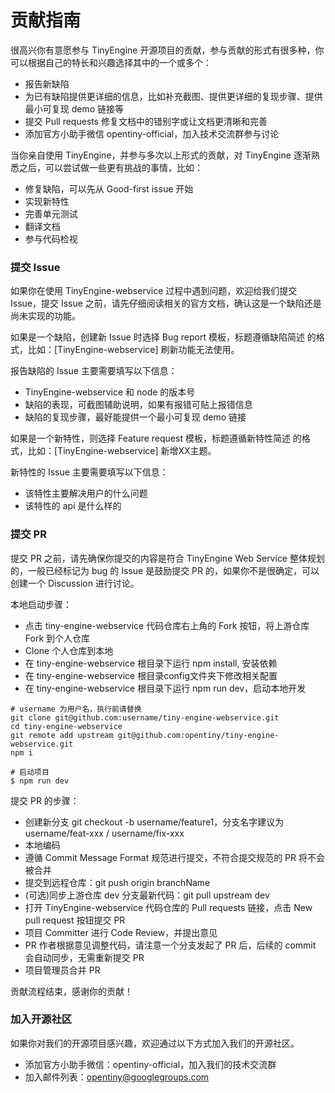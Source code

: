 # 贡献指南
很高兴你有意愿参与 TinyEngine 开源项目的贡献，参与贡献的形式有很多种，你可以根据自己的特长和兴趣选择其中的一个或多个：

* 报告新缺陷
* 为已有缺陷提供更详细的信息，比如补充截图、提供更详细的复现步骤、提供最小可复现 demo 链接等
* 提交 Pull requests 修复文档中的错别字或让文档更清晰和完善
* 添加官方小助手微信 opentiny-official，加入技术交流群参与讨论

当你亲自使用 TinyEngine，并参与多次以上形式的贡献，对 TinyEngine 逐渐熟悉之后，可以尝试做一些更有挑战的事情，比如：

* 修复缺陷，可以先从 Good-first issue 开始
* 实现新特性
* 完善单元测试
* 翻译文档
* 参与代码检视

### 提交 Issue
如果你在使用 TinyEngine-webservice 过程中遇到问题，欢迎给我们提交 Issue，提交 Issue 之前，请先仔细阅读相关的官方文档，确认这是一个缺陷还是尚未实现的功能。

如果是一个缺陷，创建新 Issue 时选择 Bug report 模板，标题遵循缺陷简述 的格式，比如：[TinyEngine-webservice] 刷新功能无法使用。

报告缺陷的 Issue 主要需要填写以下信息：

* TinyEngine-webservice 和 node 的版本号
* 缺陷的表现，可截图辅助说明，如果有报错可贴上报错信息
* 缺陷的复现步骤，最好能提供一个最小可复现 demo 链接

如果是一个新特性，则选择 Feature request 模板，标题遵循新特性简述 的格式，比如：[TinyEngine-webservice] 新增XX主题。

新特性的 Issue 主要需要填写以下信息：

* 该特性主要解决用户的什么问题
* 该特性的 api 是什么样的

### 提交 PR
提交 PR 之前，请先确保你提交的内容是符合 TinyEngine Web Service 整体规划的，一般已经标记为 bug 的 Issue 是鼓励提交 PR 的，如果你不是很确定，可以创建一个 Discussion 进行讨论。

本地启动步骤：

* 点击 tiny-engine-webservice 代码仓库右上角的 Fork 按钮，将上游仓库 Fork 到个人仓库
* Clone 个人仓库到本地
* 在 tiny-engine-webservice 根目录下运行 npm install, 安装依赖
* 在 tiny-engine-webservice 根目录config文件夹下修改相关配置
* 在 tiny-engine-webservice 根目录下运行 npm run dev，启动本地开发


```
# username 为用户名，执行前请替换
git clone git@github.com:username/tiny-engine-webservice.git
cd tiny-engine-webservice
git remote add upstream git@github.com:opentiny/tiny-engine-webservice.git
npm i

# 启动项目
$ npm run dev
```

提交 PR 的步骤：

* 创建新分支 git checkout -b username/feature1，分支名字建议为 username/feat-xxx / username/fix-xxx
* 本地编码
* 遵循 Commit Message Format 规范进行提交，不符合提交规范的 PR 将不会被合并
* 提交到远程仓库：git push origin branchName
* (可选)同步上游仓库 dev 分支最新代码：git pull upstream dev
* 打开 TinyEngine-webservice 代码仓库的 Pull requests 链接，点击 New pull request 按钮提交 PR
* 项目 Committer 进行 Code Review，并提出意见
* PR 作者根据意见调整代码，请注意一个分支发起了 PR 后，后续的 commit 会自动同步，无需重新提交 PR
* 项目管理员合并 PR

贡献流程结束，感谢你的贡献！

### 加入开源社区
如果你对我们的开源项目感兴趣，欢迎通过以下方式加入我们的开源社区。

* 添加官方小助手微信：opentiny-official，加入我们的技术交流群
* 加入邮件列表：opentiny@googlegroups.com